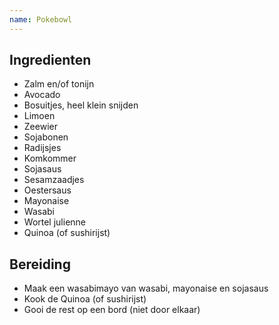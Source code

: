 ```yaml
---
name: Pokebowl
---
```


## Ingredienten

* Zalm en/of tonijn
* Avocado
* Bosuitjes, heel klein snijden
* Limoen
* Zeewier
* Sojabonen
* Radijsjes
* Komkommer
* Sojasaus
* Sesamzaadjes
* Oestersaus
* Mayonaise
* Wasabi
* Wortel julienne
* Quinoa (of sushirijst)

## Bereiding

* Maak een wasabimayo van wasabi, mayonaise en sojasaus
* Kook de Quinoa (of sushirijst)
* Gooi de rest op een bord (niet door elkaar)
